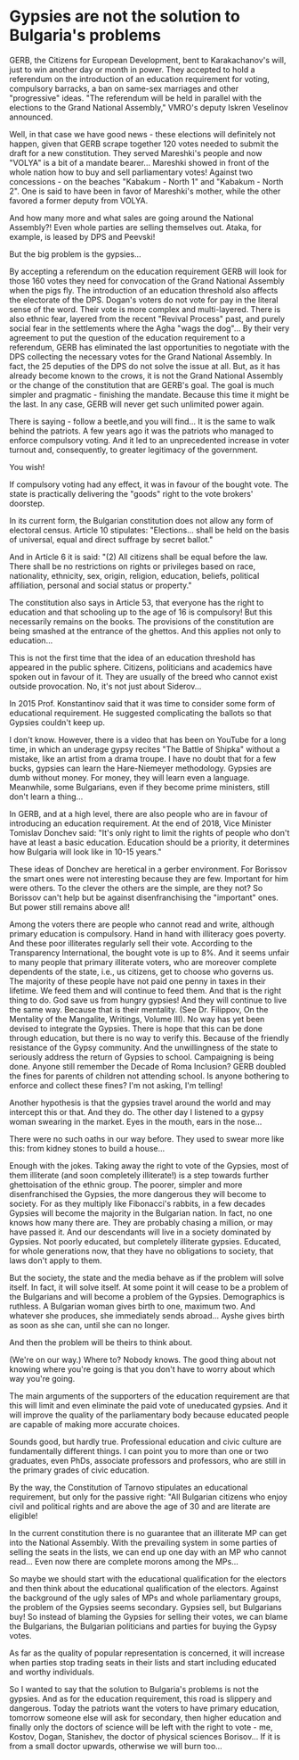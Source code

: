 <!-- # Решението на българските проблеми не са циганите -->

# Gypsies are not the solution to Bulgaria's problems

GERB, the Citizens for European Development, bent to Karakachanov's will, just to win another day or month in power. They accepted to hold a referendum on the introduction of an education requirement for voting, compulsory barracks, a ban on same-sex marriages and other "progressive" ideas. "The referendum will be held in parallel with the elections to the Grand National Assembly," VMRO's deputy Iskren Veselinov announced.
<!-- DONE -->

Well, in that case we have good news - these elections will definitely not happen, given that GERB scrape together 120 votes needed to submit the draft for a new constitution. They served Mareshki's people and now "VOLYA" is a bit of a mandate bearer... Mareshki showed in front of the whole nation how to buy and sell parliamentary votes! Against two concessions - on the beaches "Kabakum - North 1" and "Kabakum - North 2". One is said to have been in favor of Mareshki's mother, while the other favored a former deputy from VOLYA.
<!-- DONE -->

And how many more and what sales are going around the National Assembly?! Even whole parties are selling themselves out. Ataka, for example, is leased by DPS and Peevski!
<!-- DONE -->

But the big problem is the gypsies...
<!-- DONE -->

<!-- С това, че приемат референдум за образователния ценз ГЕРБ -->
By accepting a referendum on the education requirement GERB will look for those 160 votes they need for convocation of the Grand National Assembly when the pigs fly. The introduction of an education threshold also affects the electorate of the DPS. Dogan's voters do not vote for pay in the literal sense of the word. Their vote is more complex and multi-layered. There is also ethnic fear, layered from the recent "Revival Process" past, and purely social fear in the settlements where the Agha "wags the dog"... By their very agreement to put the question of the education requirement to a referendum, GERB has eliminated the last opportunities to negotiate with the DPS collecting the necessary votes for the Grand National Assembly. In fact, the 25 deputies of the DPS do not solve the issue at all. But, as it has already become known to the crows, it is not the Grand National Assembly or the change of the constitution that are GERB's goal. The goal is much simpler and pragmatic - finishing the mandate. Because this time it might be the last. In any case, GERB will never get such unlimited power again.
<!-- DONE -->

There is saying - follow a beetle,and you will find... It is the same to walk behind the patriots. A few years ago it was the patriots who managed to enforce compulsory voting. And it led to an unprecedented increase in voter turnout and, consequently, to greater legitimacy of the government.

You wish!

If compulsory voting had any effect, it was in favour of the bought vote. The state is practically delivering the "goods" right to the vote brokers' doorstep.
<!-- DONE -->

In its current form, the Bulgarian constitution does not allow any form of electoral census. Article 10 stipulates: "Elections... shall be held on the basis of universal, equal and direct suffrage by secret ballot."

And in Article 6 it is said: "(2) All citizens shall be equal before the law. There shall be no restrictions on rights or privileges based on race, nationality, ethnicity, sex, origin, religion, education, beliefs, political affiliation, personal and social status or property."

The constitution also says in Article 53, that everyone has the right to education and that schooling up to the age of 16 is compulsory! But this necessarily remains on the books. The provisions of the constitution are being smashed at the entrance of the ghettos. And this applies not only to education...
<!-- DONE -->

This is not the first time that the idea of an education threshold has appeared in the public sphere. Citizens, politicians and academics have spoken out in favour of it. They are usually of the breed who cannot exist outside provocation. No, it's not just about Siderov...

In 2015 Prof. Konstantinov said that it was time to consider some form of educational requirement. He suggested complicating the ballots so that Gypsies couldn't keep up.

I don't know. However, there is a video that has been on YouTube for a long time, in which an underage gypsy recites "The Battle of Shipka" without a mistake, like an artist from a drama troupe. I have no doubt that for a few bucks, gypsies can learn the Hare-Niemeyer methodology. Gypsies are dumb without money. For money, they will learn even a language. Meanwhile, some Bulgarians, even if they become prime ministers, still don't learn a thing...

In GERB, and at a high level, there are also people who are in favour of introducing an education requirement. At the end of 2018, Vice Minister Tomislav Donchev said: "It's only right to limit the rights of people who don't have at least a basic education. Education should be a priority, it determines how Bulgaria will look like in 10-15 years."

These ideas of Donchev are heretical in a gerber environment. For Borissov the smart ones were not interesting because they are few. Important for him were others. To the clever the others are the simple, are they not? So Borissov can't help but be against disenfranchising the "important" ones. But power still remains above all!

Among the voters there are people who cannot read and write, although primary education is compulsory. Hand in hand with illiteracy goes poverty. And these poor illiterates regularly sell their vote. According to the Transparency International, the bought vote is up to 8%. And it seems unfair to many people that primary illiterate voters, who are moreover complete dependents of the state, i.e., us citizens, get to choose who governs us. The majority of these people have not paid one penny in taxes in their lifetime. We feed them and will continue to feed them. And that is the right thing to do. God save us from hungry gypsies! And they will continue to live the same way. Because that is their mentality. (See Dr. Filippov, On the Mentality of the Mangalite, Writings, Volume III). No way has yet been devised to integrate the Gypsies. There is hope that this can be done through education, but there is no way to verify this. Because of the friendly resistance of the Gypsy community. And the unwillingness of the state to seriously address the return of Gypsies to school. Campaigning is being done. Anyone still remember the Decade of Roma Inclusion? GERB doubled the fines for parents of children not attending school. Is anyone bothering to enforce and collect these fines? I'm not asking, I'm telling!

Another hypothesis is that the gypsies travel around the world and may intercept this or that. And they do. The other day I listened to a gypsy woman swearing in the market. Eyes in the mouth, ears in the nose...

There were no such oaths in our way before. They used to swear more like this: from kidney stones to build a house...

Enough with the jokes. Taking away the right to vote of the Gypsies, most of them illiterate (and soon completely illiterate!) is a step towards further ghettoisation of the ethnic group. The poorer, simpler and more disenfranchised the Gypsies, the more dangerous they will become to society. For as they multiply like Fibonacci's rabbits, in a few decades Gypsies will become the majority in the Bulgarian nation. In fact, no one knows how many there are. They are probably chasing a million, or may have passed it. And our descendants will live in a society dominated by Gypsies. Not poorly educated, but completely illiterate gypsies. Educated, for whole generations now, that they have no obligations to society, that laws don't apply to them.

But the society, the state and the media behave as if the problem will solve itself. In fact, it will solve itself. At some point it will cease to be a problem of the Bulgarians and will become a problem of the Gypsies. Demographics is ruthless. A Bulgarian woman gives birth to one, maximum two. And whatever she produces, she immediately sends abroad... Ayshe gives birth as soon as she can, until she can no longer.

And then the problem will be theirs to think about.

(We're on our way.) Where to? Nobody knows. The good thing about not knowing where you're going is that you don't have to worry about which way you're going.

The main arguments of the supporters of the education requirement are that this will limit and even eliminate the paid vote of uneducated gypsies. And it will improve the quality of the parliamentary body because educated people are capable of making more accurate choices.

Sounds good, but hardly true. Professional education and civic culture are fundamentally different things. I can point you to more than one or two graduates, even PhDs, associate professors and professors, who are still in the primary grades of civic education.

By the way, the Constitution of Tarnovo stipulates an educational requirement, but only for the passive right: "All Bulgarian citizens who enjoy civil and political rights and are above the age of 30 and are literate are eligible!

In the current constitution there is no guarantee that an illiterate MP can get into the National Assembly. With the prevailing system in some parties of selling the seats in the lists, we can end up one day with an MP who cannot read... Even now there are complete morons among the MPs...

So maybe we should start with the educational qualification for the electors and then think about the educational qualification of the electors. Against the background of the ugly sales of MPs and whole parliamentary groups, the problem of the Gypsies seems secondary. Gypsies sell, but Bulgarians buy! So instead of blaming the Gypsies for selling their votes, we can blame the Bulgarians, the Bulgarian politicians and parties for buying the Gypsy votes.

As far as the quality of popular representation is concerned, it will increase when parties stop trading seats in their lists and start including educated and worthy individuals.

So I wanted to say that the solution to Bulgaria's problems is not the gypsies. And as for the education requirement, this road is slippery and dangerous. Today the patriots want the voters to have primary education, tomorrow someone else will ask for secondary, then higher education and finally only the doctors of science will be left with the right to vote - me, Kostov, Dogan, Stanishev, the doctor of physical sciences Borisov... If it is from a small doctor upwards, otherwise we will burn too...